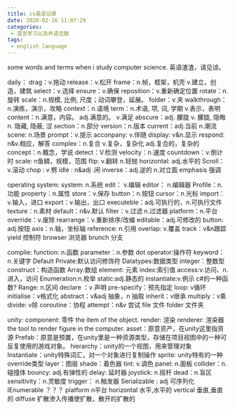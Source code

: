 ```yaml
---
title: cs英语记录
date: 2020-02-16 11:07:29
categories:
 - 语言学习以及外语文献
tags:
 - english language
---
```

some words and terms when i study computer science.
英语渣渣，请见谅。

daily：
drag：v.拖动
release：v.松开
frame：n.帧，框架，机壳 v.建立，创造，建筑
select：v.选择 
ensure：v.确保
reposition：v.重新确定位置
rotate：n.旋转
scale：n.规模, 比例, 尺度；动词攀登，延展。
folder：v.夹
walkthrough：n.演练，演示，攻略
context：n.语境
term：n.术语, 项, 词, 学期
v.表示，表明
content：n.满意，内容。
adj.满意的。
v.满足
abscure：adj. 朦胧
v. 朦胧, 隐晦
n. 隐藏, 隐蔽, 涩
section：n.部分
version：n.版本
current：adj.当前
n.潮流
scene: n.场景
prompt：v.提示
acconpany: v.伴随
display: v&n.显示
respond: n&v.相应，解答
complex：n.复合
v.复杂，复杂化
adj.复合的，复杂的
concept：n.概念，学说
detect：V.检测
velocity：n.速度
countdown：v.倒计时
scale: n鱼鳞，规模，范围
flip: v.翻转 n.轻抛
horizontal: adj.水平的
Scroll：v.滚动
chop : v.劈
idle : n&adj .闲
inverse：adj.逆的 n.对立面
emphasis 强调

operating system:
system: n.系统
edit： v.编辑
editor： n.编辑器
Profile：n.功能
property：n.属性
store：v.保存
button：n.按钮
cursor：n.光标
import：v.输入，进口
export：v.输出，出口
executeble：adj.可执行的，n.可执行文件
texture：n.素材
default：n&v.默认
filter：v.过滤
n.过滤器
platform：n.平台
override：v.废除
rearrange：v.重新排序/改编
editable：adj.可修改的
button: adj.按钮
axis：n.轴，坐标轴
reference: n.引用
overlap: v.覆盖
track：v&n跟踪
yield 控制符
browser 浏览器
brunch 分支

complie:
function: n.函数
parameter：n.参数
dot operator:操作符
keyword：n.关键字
Default Private:默认访问修饰符
Datatypes:数据类型
integer：整数型
construct：构造函数
Array:数组
element: 元素
index:索引值
access:v.访问、n.进入，访问
Enumeration:n.枚举
static:adj.静态的
instantiate:v.例示 c#的一种函数?
Range: n.区间
declare ：v 声明
pre-specify：预先指定
loop: v循环
initialise：v格式化
abstract：v&adj 抽象，n 抽取
inherit：v继承
multiply：v乘
divide: v除
coroutine：协程
attempt：n&v 尝试
file 文件
folder 文件夹

unity:
component: 零件 the item of the object.
render: 渲染
renderer: 渲染器 the tool to render figure in the computer.
asset：原意资产，在unity这里指资源 
Prefab：原意是预置，在unity里是一种资源类型，存储在项目视图中的一种可反复使用的游戏对象。
hierarchy：unity的一个视图，用来管理对象
Instantiate：unity特殊词汇，对一个对象进行复制操作
sprite: unity特有的一种override类型
layer：图层
shade：着色器
tint: v.调色
panel: n.面板
collider：n.碰撞体
bouncy: adj.有弹性的
delay: 延时器
joystick: n.摇杆
dead：n.盲区
sensitivity：n.灵敏度
trigger： n.触发器
Serializable : adj 可序列化
IEnumerable ？？？
platform n平台
horizontal 水平,水平的
vertical 垂直,垂直的
diffuse 扩散渗入传播使扩散，散开的扩散的
